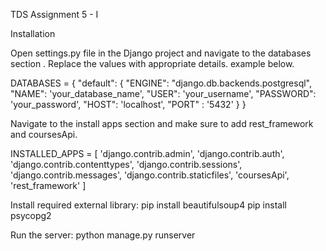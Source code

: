 TDS Assignment 5 - I

Installation

Open settings.py file in the Django project and navigate to the databases section . Replace the  values with appropriate details. example below.

DATABASES = {
    "default": {
        "ENGINE": "django.db.backends.postgresql",
        "NAME": 'your_database_name',
        "USER": 'your_username',
        "PASSWORD": 'your_password',
        "HOST": 'localhost',
        "PORT" : '5432'
    }
}

Navigate to the install apps section and make sure to add rest_framework and coursesApi.

INSTALLED_APPS = [
    'django.contrib.admin',
    'django.contrib.auth',
    'django.contrib.contenttypes',
    'django.contrib.sessions',
    'django.contrib.messages',
    'django.contrib.staticfiles',
    'coursesApi',
    'rest_framework'
]

Install required external library:
pip install beautifulsoup4
pip install psycopg2

Run the server:
python manage.py runserver




